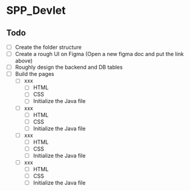 # SPP_Devlet

## Todo
- [ ] Create the folder structure
- [ ] Create a rough UI on Figma (Open a new figma doc and put the link above)
- [ ] Roughly design the backend and DB tables
- [ ] Build the pages
    - [ ] xxx
        - [ ] HTML
        - [ ] CSS
        - [ ] Initialize the Java file
    - [ ] xxx
        - [ ] HTML
        - [ ] CSS
        - [ ] Initialize the Java file
    - [ ] xxx
        - [ ] HTML
        - [ ] CSS
        - [ ] Initialize the Java file
    - [ ] xxx
        - [ ] HTML
        - [ ] CSS
        - [ ] Initialize the Java file
